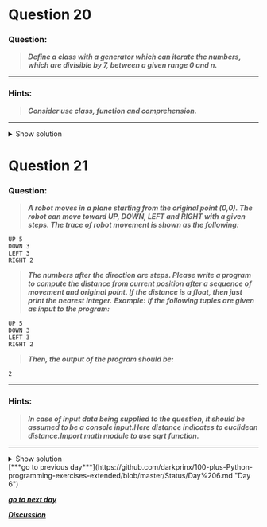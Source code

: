 # Question 20

### **Question:**

>***Define a class with a generator which can iterate the numbers, which are divisible by 7, between a given range 0 and n.***

----------------------

### Hints:
>***Consider use class, function and comprehension.***

-------------------

<details>
<summary>Show solution</summary>

**Main author's Solution: Python 2**
#### ***The solution code for this problem was not as reltive to as the problem mentioned and there was a typing mistake while calling the function.***

----------------
**My Solution: Python 3**
```python
class Test:
    def generator(self,n):
        return [i for i in range(n) if i%7==0]   # returns the values as a list if an element is divisible by 7

n = int(input())
num = Test()
lst = num.generator(n)
print(lst)

```
----------------------
</details>

# Question 21

### **Question:**

>***A robot moves in a plane starting from the original point (0,0). The robot can move toward UP, DOWN, LEFT and RIGHT with a given steps. The trace of robot movement is shown as the following:***
```
UP 5
DOWN 3
LEFT 3
RIGHT 2
```
>***The numbers after the direction are steps. Please write a program to compute the distance from current position after a sequence of movement and original point. If the distance is a float, then just print the nearest integer.***
***Example:***
***If the following tuples are given as input to the program:***
```
UP 5
DOWN 3
LEFT 3
RIGHT 2
```
>***Then, the output of the program should be:***
```
2
```

----------------------
### Hints:
>***In case of input data being supplied to the question, it should be assumed to be a console input.Here distance indicates to euclidean distance.Import math module to use sqrt function.***

-----------------------

<details>
<summary>Show solution</summary>

**Main author's Solution: Python 2**
```python
import math
pos = [0,0]
while True:
    s = raw_input()
    if not s:
        break
    movement = s.split(" ")
    direction = movement[0]
    steps = int(movement[1])
    if direction=="UP":
        pos[0]+=steps
    elif direction=="DOWN":
        pos[0]-=steps
    elif direction=="LEFT":
        pos[1]-=steps
    elif direction=="RIGHT":
        pos[1]+=steps
    else:
        pass

print int(round(math.sqrt(pos[1]**2+pos[0]**2)))
```
----------------
**My Solution: Python 3**
```python
import  math

x,y = 0,0
while True:
    s = input().split()
    if not s:
        break
    if s[0]=='UP':                  # s[0] indicates command
        x-=int(s[1])                # s[1] indicates unit of move
    if s[0]=='DOWN':
        x+=int(s[1])
    if s[0]=='LEFT':
        y-=int(s[1])
    if s[0]=='RIGHT':
        y+=int(s[1])
                                    # N**P means N^P
dist = round(math.sqrt(x**2 + y**2))  # euclidean distance = square root of (x^2+y^2) and rounding it to nearest integer
print(dist)
```
------------------
</details>
[***go to previous day***](https://github.com/darkprinx/100-plus-Python-programming-exercises-extended/blob/master/Status/Day%206.md "Day 6")

[***go to next day***](https://github.com/darkprinx/100-plus-Python-programming-exercises-extended/blob/master/Status/Day%208.md "Day 8")

[***Discussion***](https://github.com/darkprinx/100-plus-Python-programming-exercises-extended/issues/3)
